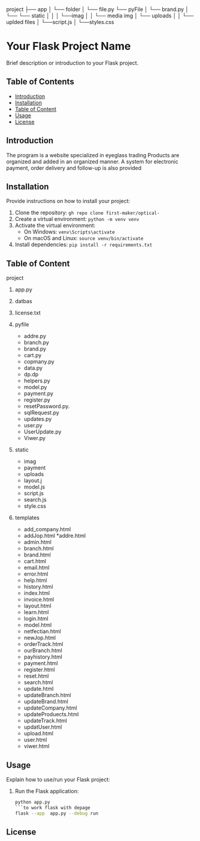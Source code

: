 

project
├── app
│   └── folder
│       └── file.py
└── pyFile
│        └── brand.py
│        └── 
└── static
│    │
│    └──imag
│    │    └── media img 
│    └── uploads
│    │   └── uplded files 
│    └──script.js
│    └──styles.css
    
         



  # Your Flask Project Name

Brief description or introduction to your Flask project.

## Table of Contents

- [Introduction](#introduction)
- [Installation](#installation)
- [ Table of Content ](#Table_of_Content )
- [Usage](#usage)
- [License](#license)

## Introduction

The program is a website specialized in eyeglass trading
Products are organized and added in an organized manner. A system for electronic payment, order delivery and follow-up is also provided
## Installation

Provide instructions on how to install your project:

1. Clone the repository: `gh repo clone first-maker/optical-`
2. Create a virtual environment: `python -m venv venv`
3. Activate the virtual environment:
   - On Windows: `venv\Scripts\activate`
   - On macOS and Linux: `source venv/bin/activate`
4. Install dependencies: `pip install -r requirements.txt`
## Table of Content
project
1. app.py
2. datbas
3. license.txt
4. pyfile
   * addre.py
   * branch.py
   * brand.py
   * cart.py
   * copmany.py
   * data.py
   * dp.dp
   * helpers.py
   * model.py
   * payment.py
   * register.py
   * resetPassword.py.
   * sqlRequest.py
   * updates.py
   * user.py
   * UserUpdate.py
   * Viwer.py

5. static
    * imag
    * payment
    * uploads
    * layout.j
    * model.js
    * script.js
    * search.js
    * style.css
      
7. templates
   * add_company.html
   * addJop.html
   *addre.html
   * admin.html
   * branch.html
   * brand.html
   * cart.html
   * email.html
   * error.html
   * help.html
   * history.html
   * index.html
   * invoice.html
   * layout.html
   * learn.html
   * login.html
   * model.html
   * netfectian.html
   * newJop.html
   * orderTrack.html
   * ourBranch.html
   * payhistory.html
   * payment.html
   * register.html
   * reset.html
   * search.html
   * update.html
   * updateBranch.html
   * updateBrand.html
   * updateCompany.html
   * updateProduects.html
   * updateTrack.html
   * updatUser.html
   * upload.html
   * user.html
   * viwer.html
## Usage

Explain how to use/run your Flask project:
1. Run the Flask application:
   ```bash
   python app.py
   ```to work flask with depage 
   flask --app  app.py --debug run

## License
```license.text
